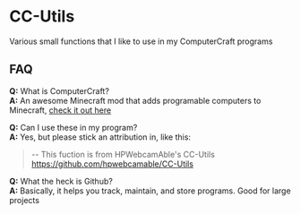 # CC-Utils
Various small functions that I like to use in my ComputerCraft programs

## FAQ
**Q:** What is ComputerCraft?  
**A:** An awesome Minecraft mod that adds programable computers to Minecraft, [check it out here](http://www.computercraft.info)

**Q:** Can I use these in my program?  
**A:** Yes, but please stick an attribution in, like this:  
>-- This fuction is from HPWebcamAble's CC-Utils https://github.com/hpwebcamable/CC-Utils

**Q:** What the heck is Github?  
**A:** Basically, it helps you track, maintain, and store programs. Good for large projects
